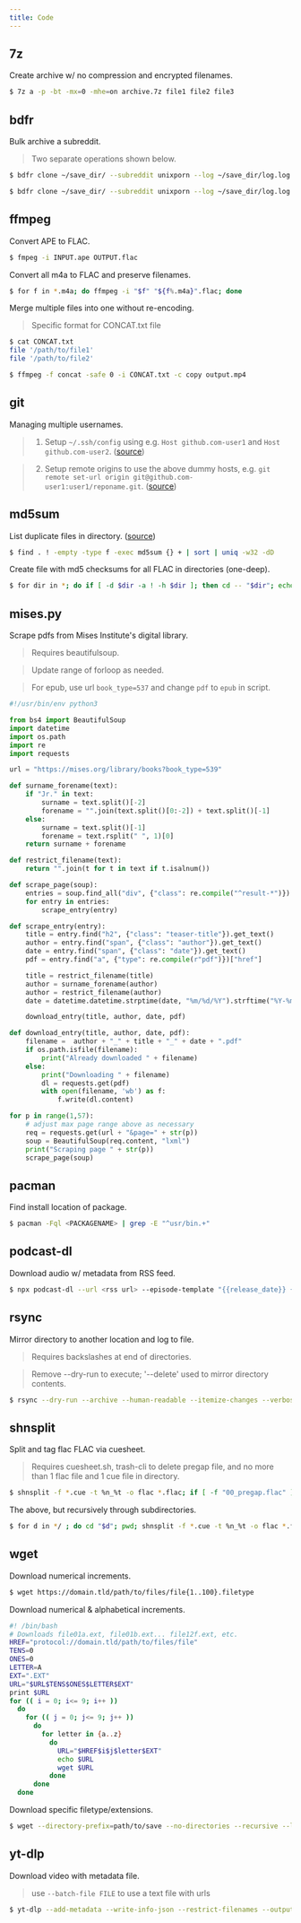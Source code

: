 ```yaml
---
title: Code
---
```


## 7z

Create archive w/ no compression and encrypted filenames.

```bash
$ 7z a -p -bt -mx=0 -mhe=on archive.7z file1 file2 file3
```

## bdfr

Bulk archive a subreddit.

> Two separate operations shown below.

```bash
$ bdfr clone ~/save_dir/ --subreddit unixporn --log ~/save_dir/log.log --sort top --time all --make-hard-links --file-scheme "{DATE}_{POSTID}_{UPVOTES}"

$ bdfr clone ~/save_dir/ --subreddit unixporn --log ~/save_dir/log.log --make-hard-links --folder-scheme "{DATE}_{TITLE}_{POSTID}_{UPVOTES}" --file-scheme "{UPVOTES}_{DATE}_{REDDITOR}_{POSTID}
```

## ffmpeg

Convert APE to FLAC.

```bash
$ fmpeg -i INPUT.ape OUTPUT.flac
```

Convert all m4a to FLAC and preserve filenames.

```bash
$ for f in *.m4a; do ffmpeg -i "$f" "${f%.m4a}".flac; done
```

Merge multiple files into one without re-encoding.

> Specific format for CONCAT.txt file

```bash
$ cat CONCAT.txt
file '/path/to/file1'
file '/path/to/file2'

$ ffmpeg -f concat -safe 0 -i CONCAT.txt -c copy output.mp4
```

## git

Managing multiple usernames.

> 1. Setup ```~/.ssh/config```  using e.g. ```Host github.com-user1``` and ```Host github.com-user2```. ([source](https://www.howtogeek.com/devops/how-to-fix-git-using-the-wrong-ssh-key-account/))

> 2. Setup remote origins to use the above dummy hosts, e.g. ```git remote set-url origin git@github.com-user1:user1/reponame.git```. ([source](https://stackoverflow.com/questions/2432764/how-do-i-change-the-uri-url-for-a-remote-git-repository))

## md5sum

List duplicate files in directory. ([source](https://unix.stackexchange.com/questions/277697/whats-the-quickest-way-to-find-duplicated-files/277707#277707))

```bash
$ find . ! -empty -type f -exec md5sum {} + | sort | uniq -w32 -dD
```

Create file with md5 checksums for all FLAC in directories (one-deep).

```bash
$ for dir in *; do if [ -d $dir -a ! -h $dir ]; then cd -- "$dir"; echo "Generating md5sum for '$dir'"; md5sum *.flac > checksum.md5; cd .. ; fi; done;
```

## mises.py

Scrape pdfs from Mises Institute's digital library.

> Requires beautifulsoup.

> Update range of forloop as needed.

> For epub, use url ```book_type=537``` and change ```pdf``` to ```epub``` in script.

```python
#!/usr/bin/env python3

from bs4 import BeautifulSoup
import datetime
import os.path
import re
import requests

url = "https://mises.org/library/books?book_type=539"

def surname_forename(text):
    if "Jr." in text:
        surname = text.split()[-2]
        forename = "".join(text.split()[0:-2]) + text.split()[-1]
    else:
        surname = text.split()[-1]
        forename = text.rsplit(" ", 1)[0]
    return surname + forename

def restrict_filename(text):
    return "".join(t for t in text if t.isalnum())

def scrape_page(soup):
    entries = soup.find_all("div", {"class": re.compile("^result-*")})
    for entry in entries:
        scrape_entry(entry)

def scrape_entry(entry):
    title = entry.find("h2", {"class": "teaser-title"}).get_text()
    author = entry.find("span", {"class": "author"}).get_text()
    date = entry.find("span", {"class": "date"}).get_text()
    pdf = entry.find("a", {"type": re.compile(r"pdf")})["href"]

    title = restrict_filename(title)
    author = surname_forename(author)
    author = restrict_filename(author)
    date = datetime.datetime.strptime(date, "%m/%d/%Y").strftime("%Y-%m-%d")

    download_entry(title, author, date, pdf)

def download_entry(title, author, date, pdf):
    filename =  author + "_" + title + "_" + date + ".pdf"
    if os.path.isfile(filename):
        print("Already downloaded " + filename)
    else:
        print("Downloading " + filename)
        dl = requests.get(pdf)
        with open(filename, 'wb') as f:
            f.write(dl.content)

for p in range(1,57):
    # adjust max page range above as necessary
    req = requests.get(url + "&page=" + str(p))
    soup = BeautifulSoup(req.content, "lxml")
    print("Scraping page " + str(p))
    scrape_page(soup)
```

## pacman

Find install location of package.

```bash
$ pacman -Fql <PACKAGENAME> | grep -E "^usr/bin.+"
```

## podcast-dl

Download audio w/ metadata from RSS feed.

```bash
$ npx podcast-dl --url <rss url> --episode-template "{{release_date}} {{title}}" --archive archive.archive --include-meta --include-episode-meta --out-dir "."
```

## rsync

Mirror directory to another location and log to file.

> Requires backslashes at end of directories.

> Remove --dry-run to execute; '--delete' used to mirror directory contents.

```bash
$ rsync --dry-run --archive --human-readable --itemize-changes --verbose --exclude="lost+found" --delete FILES_TO_COPY/ WHERE_TO_COPY_TO/ | tee ~/DATE_rsync.log
```

## shnsplit

Split and tag flac FLAC via cuesheet.

> Requires cuesheet.sh, trash-cli to delete pregap file, and no more than 1 flac file and 1 cue file in directory.

```bash
$ shnsplit -f *.cue -t %n_%t -o flac *.flac; if [ -f "00_pregap.flac" ]; then trash 00_pregap.flac; fi; cuetag.sh *.cue [0-9]*.flac
```

The above, but recursively through subdirectories.

```bash
$ for d in */ ; do cd "$d"; pwd; shnsplit -f *.cue -t %n_%t -o flac *.flac; if [ -f "00_pregap.flac" ]; then trash 00_pregap.flac; fi; cuetag.sh *.cue [0-9]*.flac; cd ..; done
```

## wget

Download numerical increments.

```bash
$ wget https://domain.tld/path/to/files/file{1..100}.filetype
```

Download numerical & alphabetical increments.

```bash
#! /bin/bash
# Downloads file01a.ext, file01b.ext... file12f.ext, etc.
HREF="protocol://domain.tld/path/to/files/file"
TENS=0
ONES=0
LETTER=A
EXT=".EXT"
URL="$URL$TENS$ONES$LETTER$EXT"
print $URL
for (( i = 0; i<= 9; i++ ))
  do
    for (( j = 0; j<= 9; j++ ))
      do
        for letter in {a..z}
          do
            URL="$HREF$i$j$letter$EXT"
            echo $URL
            wget $URL
          done
      done
  done
```

Download specific filetype/extensions.

```bash
$ wget --directory-prefix=path/to/save --no-directories --recursive --level=1 --span-hosts --domains=https://domain.tld --accept ext1,ext2,ext3 https://domain.tld/path/to/files
```

## yt-dlp

Download video with metadata file.

> use ```--batch-file FILE``` to use a text file with urls

```bash
$ yt-dlp --add-metadata --write-info-json --restrict-filenames --output "%(title)s_%(upload_date)s_%(id)s.%(ext)s" http://video.url/id
```
